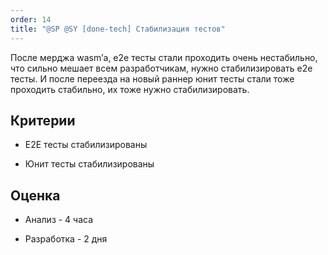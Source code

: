 ```yaml
---
order: 14
title: "@SP @SY [done-tech] Стабилизация тестов"
---
```


После мерджа wasm’а, e2e тесты стали проходить очень нестабильно, что сильно мешает всем разработчикам, нужно стабилизировать e2e тесты. И после переезда на новый раннер юнит тесты стали тоже проходить стабильно, их тоже нужно стабилизировать.

## Критерии

-  E2E тесты стабилизированы

-  Юнит тесты стабилизированы

## Оценка

-  Анализ - 4 часа

-  Разработка - 2 дня